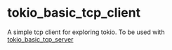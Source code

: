 # tokio_basic_tcp_client
A simple tcp client for exploring tokio. To be used with [tokio_basic_tcp_server](https://github.com/wcascades/tokio_basic_tcp_server)
